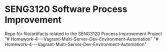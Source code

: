 # SENG3120 Software Process Improvement

Repo for file/artifacts related to the SENG3120 Process Improvement Project
"# Homework-4---Vagrant-Multi-Server-Dev-Environment-Automation" 
"# Homework-4---Vagrant-Multi-Server-Dev-Environment-Automation" 

